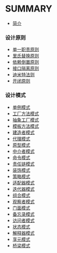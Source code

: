 # SUMMARY

* [简介](README.md)

### 设计原则

* [单一职责原则](principles/srp.md)
* [里氏替换原则](principles/lsp.md)
* [依赖倒置原则](principles/dip.md)
* [接口隔离原则](principles/isp.md)
* [迪米特法则](principles/lod.md)
* [开闭原则](principles/ocp.md)

### 设计模式

* [单例模式](patterns/singleton-pattern.md)
* [工厂方法模式](patterns/factory-method-pattern.md)
* [抽象工厂模式](patterns/abstract_factory_pattern.md)
* [模板方法模式]()
* [建造者模式]()
* [代理模式]()
* [原型模式]()
* [中介者模式]()
* [命令模式]()
* [责任链模式]()
* [装饰模式]()
* [策略模式]()
* [适配器模式]()
* [迭代器模式]()
* [组合模式]()
* [观察者模式]()
* [门面模式]()
* [备忘录模式]()
* [访问者模式]()
* [状态模式]()
* [解释器模式]()
* [享元模式]()
* [桥梁模式]()

